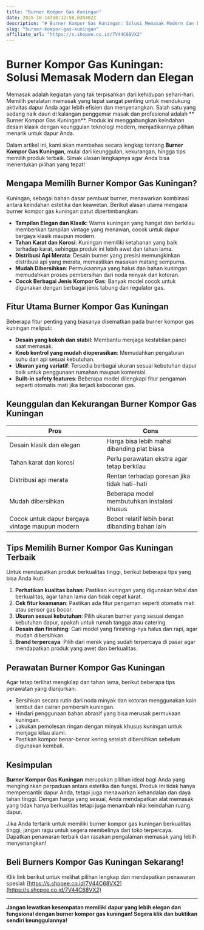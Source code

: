 ```yaml
---
title: "Burner Kompor Gas Kuningan"
date: 2025-10-14T10:12:58.035402Z
description: "# Burner Kompor Gas Kuningan: Solusi Memasak Modern dan Elegan..."
slug: "burner-kompor-gas-kuningan"
affiliate_url: "https://s.shopee.co.id/7V44C68VX2"
---
```

# Burner Kompor Gas Kuningan: Solusi Memasak Modern dan Elegan

Memasak adalah kegiatan yang tak terpisahkan dari kehidupan sehari-hari. Memilih peralatan memasak yang tepat sangat penting untuk mendukung aktivitas dapur Anda agar lebih efisien dan menyenangkan. Salah satu yang sedang naik daun di kalangan penggemar masak dan profesional adalah ** Burner Kompor Gas Kuningan**. Produk ini menggabungkan keindahan desain klasik dengan keunggulan teknologi modern, menjadikannya pilihan menarik untuk dapur Anda.

Dalam artikel ini, kami akan membahas secara lengkap tentang **Burner Kompor Gas Kuningan**, mulai dari keunggulan, kekurangan, hingga tips memilih produk terbaik. Simak ulasan lengkapnya agar Anda bisa menentukan pilihan yang tepat!

## Mengapa Memilih Burner Kompor Gas Kuningan?

Kuningan, sebagai bahan dasar pembuat burner, menawarkan kombinasi antara keindahan estetika dan keawetan. Berikut alasan utama mengapa burner kompor gas kuningan patut dipertimbangkan:

- **Tampilan Elegan dan Klasik**: Warna kuningan yang hangat dan berkilau memberikan tampilan vintage yang menawan, cocok untuk dapur bergaya klasik maupun modern.
- **Tahan Karat dan Korosi**: Kuningan memiliki ketahanan yang baik terhadap karat, sehingga produk ini lebih awet dan tahan lama.
- **Distribusi Api Merata**: Desain burner yang presisi memungkinkan distribusi api yang merata, memastikan masakan matang sempurna.
- **Mudah Dibersihkan**: Permukaannya yang halus dan bahan kuningan memudahkan proses pembersihan dari noda minyak dan kotoran.
- **Cocok Berbagai Jenis Kompor Gas**: Banyak model cocok untuk digunakan dengan berbagai jenis tabung dan regulator gas.

## Fitur Utama Burner Kompor Gas Kuningan

Beberapa fitur penting yang biasanya disematkan pada burner kompor gas kuningan meliputi:

- **Desain yang kokoh dan stabil**: Membantu menjaga kestabilan panci saat memasak.
- **Knob kontrol yang mudah dioperasikan**: Memudahkan pengaturan suhu dan api sesuai kebutuhan.
- **Ukuran yang variatif**: Tersedia berbagai ukuran sesuai kebutuhan dapur baik untuk penggunaan rumahan maupun komersial.
- **Built-in safety features**: Beberapa model dilengkapi fitur pengaman seperti otomatis mati jika terjadi kebocoran gas.

## Keunggulan dan Kekurangan Burner Kompor Gas Kuningan

| **Pros** | **Cons** |
| --- | --- |
| Desain klasik dan elegan | Harga bisa lebih mahal dibanding plat biasa |
| Tahan karat dan korosi | Perlu perawatan ekstra agar tetap berkilau |
| Distribusi api merata | Rentan terhadap goresan jika tidak hati-hati |
| Mudah dibersihkan | Beberapa model membutuhkan instalasi khusus |
| Cocok untuk dapur bergaya vintage maupun modern | Bobot relatif lebih berat dibanding bahan lain |

## Tips Memilih Burner Kompor Gas Kuningan Terbaik

Untuk mendapatkan produk berkualitas tinggi, berikut beberapa tips yang bisa Anda ikuti:

1. **Perhatikan kualitas bahan**: Pastikan kuningan yang digunakan tebal dan berkualitas, agar tahan lama dan tidak cepat karat.
2. **Cek fitur keamanan**: Pastikan ada fitur pengaman seperti otomatis mati atau sensor gas bocor.
3. **Ukuran sesuai kebutuhan**: Pilih ukuran burner yang sesuai dengan kebutuhan dapur, apakah untuk rumah tangga atau catering.
4. **Desain dan finishing**: Cari model yang finishing-nya halus dan rapi, agar mudah dibersihkan.
5. **Brand terpercaya**: Pilih dari merek yang sudah terpercaya di pasar agar mendapatkan produk yang awet dan berkualitas.

## Perawatan Burner Kompor Gas Kuningan

Agar tetap terlihat mengkilap dan tahan lama, berikut beberapa tips perawatan yang dianjurkan:

- Bersihkan secara rutin dari noda minyak dan kotoran menggunakan kain lembut dan cairan pembersih kuningan.
- Hindari penggunaan bahan abrasif yang bisa merusak permukaan kuningan.
- Lakukan pemolesan ringan dengan minyak khusus kuningan untuk menjaga kilau alami.
- Pastikan kompor benar-benar kering setelah dibersihkan sebelum digunakan kembali.

## Kesimpulan

**Burner Kompor Gas Kuningan** merupakan pilihan ideal bagi Anda yang menginginkan perpaduan antara estetika dan fungsi. Produk ini tidak hanya mempercantik dapur Anda, tetapi juga menawarkan kehandalan dan daya tahan tinggi. Dengan harga yang sesuai, Anda mendapatkan alat memasak yang tidak hanya berkualitas tetapi juga menambah nilai keindahan ruang dapur.

Jika Anda tertarik untuk memiliki burner kompor gas kuningan berkualitas tinggi, jangan ragu untuk segera membelinya dari toko terpercaya. Dapatkan penawaran terbaik dan rasakan pengalaman memasak yang lebih menyenangkan!

## Beli Burners Kompor Gas Kuningan Sekarang!

Klik link berikut untuk melihat pilihan lengkap dan mendapatkan penawaran spesial: [https://s.shopee.co.id/7V44C68VX2](https://s.shopee.co.id/7V44C68VX2)

---

**Jangan lewatkan kesempatan memiliki dapur yang lebih elegan dan fungsional dengan burner kompor gas kuningan! Segera klik dan buktikan sendiri keunggulannya!**